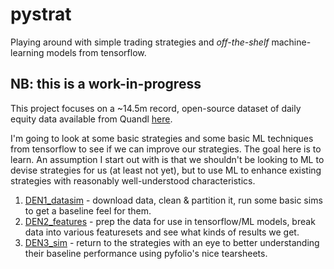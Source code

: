 # pystrat

Playing around with simple trading strategies and *off-the-shelf* machine-learning models from tensorflow.

## NB: this is a work-in-progress

This project focuses on a ~14.5m record, open-source dataset of daily equity data available from Quandl [here](https://www.quandl.com/data/WIKI/documentation/bulk-download).

I'm going to look at some basic strategies and some basic ML techniques from tensorflow to see if we can improve our strategies.  The goal here is to learn.  An assumption I start out with is that we shouldn't be looking to ML to devise strategies for us (at least not yet), but to use ML to enhance existing strategies with reasonably well-understood characteristics.  

1. [DEN1_datasim](DEN1_datasim.ipynb) - download data, clean & partition it, run some basic sims to get a baseline feel for them.
2. [DEN2_features](DEN2_features.ipynb) - prep the data for use in tensorflow/ML models, break data into various featuresets and see what kinds of results we get.
3. [DEN3_sim](DEN3_sim.ipynb) - return to the strategies with an eye to better understanding their baseline performance using pyfolio's nice tearsheets.

